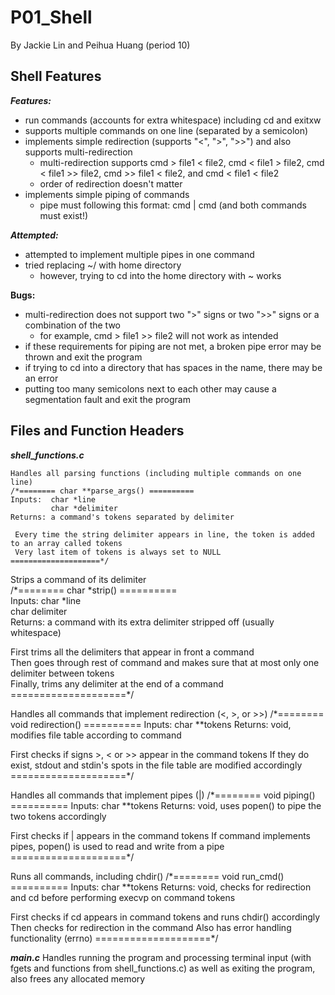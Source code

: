 # P01_Shell
By Jackie Lin and Peihua Huang (period 10)

## Shell Features
***Features:***
* run commands (accounts for extra whitespace) including cd and exitxw
* supports multiple commands on one line (separated by a semicolon)
* implements simple redirection (supports "<", ">", ">>") and also supports multi-redirection
  * multi-redirection supports cmd > file1 < file2, cmd < file1 > file2, cmd < file1 >> file2, cmd >> file1 < file2, and cmd < file1 < file2
  * order of redirection doesn't matter
* implements simple piping of commands
  * pipe must following this format: cmd | cmd (and both commands must exist!)  

***Attempted:***
* attempted to implement multiple pipes in one command
* tried replacing ~/ with home directory
  * however, trying to cd into the home directory with ~ works   

**Bugs:**
* multi-redirection does not support two ">" signs or two ">>" signs or a combination of the two
  * for example, cmd > file1 >> file2 will not work as intended
* if these requirements for piping are not met, a broken pipe error may be thrown and exit the program
* if trying to cd into a directory that has spaces in the name, there may be an error
* putting too many semicolons next to each other may cause a segmentation fault and exit the program

## Files and Function Headers
***shell_functions.c***    
  
```
Handles all parsing functions (including multiple commands on one line)  
/*======== char **parse_args() ==========  
Inputs:  char *line  
         char *delimiter  
Returns: a command's tokens separated by delimiter  
    
 Every time the string delimiter appears in line, the token is added to an array called tokens  
 Very last item of tokens is always set to NULL  
====================*/ 
```
  
Strips a command of its delimiter  
  /*======== char *strip() ==========    
  Inputs:  char *line    
      	   char delimiter    
  Returns: a command with its extra delimiter stripped off (usually whitespace)    
    
  First trims all the delimiters that appear in front a command    
  Then goes through rest of command and makes sure that at most only one delimiter between tokens    
  Finally, trims any delimiter at the end of a command    
  ====================*/
    
Handles all commands that implement redirection (<, >, or >>)
  /*======== void redirection() ==========
  Inputs:  char **tokens
  Returns: void, modifies file table according to command

  First checks if signs >, < or >> appear in the command tokens
  If they do exist, stdout and stdin's spots in the file table are modified accordingly
  ====================*/

Handles all commands that implement pipes (|)
  /*======== void piping() ==========
  Inputs:  char **tokens
  Returns: void, uses popen() to pipe the two tokens accordingly

  First checks if | appears in the command tokens
  If command implements pipes, popen() is used to read and write from a pipe
  ====================*/

Runs all commands, including chdir()
  /*======== void run_cmd() ==========
  Inputs:  char **tokens
  Returns: void, checks for redirection and cd before performing execvp on command tokens

  First checks if cd appears in command tokens and runs chdir() accordingly
  Then checks for redirection in the command
  Also has error handling functionality (errno)
  ====================*/


***main.c***
Handles running the program and processing terminal input (with fgets and functions from shell_functions.c) as well as exiting the program, also frees any allocated memory
